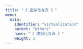 ```yaml
---
title: "《 虚拟化与云 》"
menu:
  main:
    identifier: "virtualization"
    parent: "others"
    name: "《 虚拟化与云 》"
    weight: 1
---
```

